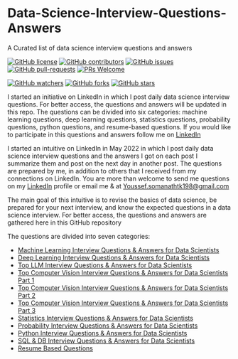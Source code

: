 # Data-Science-Interview-Questions-Answers
A Curated list of data science interview questions and answers

[![GitHub license](https://img.shields.io/github/license/youssefHosni/Data-Science-Interview-Questions-Answers.svg)](https://github.com/youssefHosni/Data-Science-Interview-Questions-Answers/blob/master/LICENSE)
[![GitHub contributors](https://img.shields.io/github/contributors/youssefHosni/Data-Science-Interview-Questions-Answers.svg)](https://GitHub.com/youssefHosni/Data-Science-Interview-Questions-Answers/graphs/contributors/)
[![GitHub issues](https://img.shields.io/github/issues/youssefHosni/Data-Science-Interview-Questions-Answers.svg)](https://GitHub.com/youssefHosni/Data-Science-Interview-Questions-Answers/issues/)
[![GitHub pull-requests](https://img.shields.io/github/issues-pr/youssefHosni/Data-Science-Interview-Questions-Answers.svg)](https://GitHub.com/youssefHosni/Data-Science-Interview-Questions-Answers/pulls/)
[![PRs Welcome](https://img.shields.io/badge/PRs-welcome-brightgreen.svg?style=flat-square)](http://makeapullrequest.com)

[![GitHub watchers](https://img.shields.io/github/watchers/youssefHosni/Data-Science-Interview-Questions-Answers.svg?style=social&label=Watch)](https://GitHub.com/youssefHosni/Data-Science-Interview-Questions-Answers/watchers/)
[![GitHub forks](https://img.shields.io/github/forks/youssefHosni/Data-Science-Interview-Questions-Answers.svg?style=social&label=Fork)](https://GitHub.com/youssefHosni/Data-Science-Interview-Questions-Answers/network/)
[![GitHub stars](https://img.shields.io/github/stars/youssefHosni/Data-Science-Interview-Questions-Answers.svg?style=social&label=Star)](https://GitHub.com/youssefHosni/Data-Science-Interview-Questions-Answers/stargazers/)


I started an initiative on LinkedIn in which I post daily data science interview questions. For better access, the questions and answers will be updated in this repo.
The questions can be divided into six categories: machine learning questions, deep learning questions, statistics questions, probability questions, python questions, and resume-based questions.  If you would like to participate in this questions and answers follow me on [LinkedIn](https://www.linkedin.com/in/somnath-kshirasagar-b73ba2212/)


I started an intuitive on LinkedIn in May 2022 in which I post daily data science interview questions and the answers I got on each post I summarize them and post on the next day in another post. The questions are prepared by me, in addition to others that I received from my connections on LinkedIn. You are more than welcome to send me questions on my [LinkedIn](https://www.linkedin.com/in/somnath-kshirasagar-b73ba2212/) profile or email me & at Youssef.somanathtk198@gmail.com

The main goal of this intuitive is to revise the basics of data science, be prepared for your next interview, and know the expected questions in a data science interview. For better access, the questions and answers are gathered here in this GitHub repository 

The questions are divided into seven categories:

* [Machine Learning Interview Questions & Answers for Data Scientists](https://github.com/youssefHosni/Data-Science-Interview-Questions-Answers/blob/main/Machine%20Learning%20Interview%20Questions%20%26%20Answers%20for%20Data%20Scientists.md)
* [Deep Learning Interview Questions & Answers for Data Scientists](https://github.com/youssefHosni/Data-Science-Interview-Questions-Answers/blob/main/Deep%20Learning%20Questions%20&%20Answers%20for%20Data%20Scientists.md)
* [Top LLM Interview Questions & Answers for Data Scientists](https://levelup.gitconnected.com/top-large-language-models-llms-interview-questions-answers-d7b83f94c4e?sk=ba9875db71eb42aa0c5fa717f2dd7bd0)
* [Top Computer Vision Interview Questions & Answers for Data Scientists Part 1](https://levelup.gitconnected.com/top-computer-vision-interview-questions-answers-part-1-7eddf45cfdf7?sk=f0b106cf3aab70fa27f07c61d5bc3965)
* [Top Computer Vision Interview Questions & Answers for Data Scientists Part 2](https://levelup.gitconnected.com/top-computer-vision-interview-questions-answers-part-2-107244fc4289?sk=661863bf1a32af631451c9b43bce8868)
* [Top Computer Vision Interview Questions & Answers for Data Scientists Part 3](https://levelup.gitconnected.com/top-computer-vision-interview-questions-answers-part-3-1e43909131b2?sk=9a10e41649c4c6a2088903e4d2db2a72)
* [Statistics Interview Questions & Answers for Data Scientists](https://github.com/youssefHosni/Data-Science-Interview-Questions-Answers/blob/main/Statistics%20Interview%20Questions%20%26%20Answers%20for%20Data%20Scientists.md) 
* [Probability Interview Questions & Answers for Data Scientists](https://github.com/youssefHosni/Data-Science-Interview-Questions-Answers/blob/main/Probability%20Interview%20Questions%20%26%20Answers%20for%20Data%20Scientists.md) 
* [Python Interview Questions & Answers for Data Scientists](https://github.com/youssefHosni/Data-Science-Interview-Questions-Answers/blob/main/Python%20Interview%20Questions%20%26%20Answers%20for%20Data%20Scientists.md)
* [SQL & DB Interview Questions & Answers for Data Scientists](https://github.com/youssefHosni/Data-Science-Interview-Questions-Answers/blob/main/SQL%20%26%20DB%20Interview%20Questions%20%26%20Answers%20for%20Data%20Scientists.md)
* [Resume Based Questions](https://github.com/youssefHosni/Data-Science-Interview-Questions/blob/main/Resume%20Based%20Questions.md)
